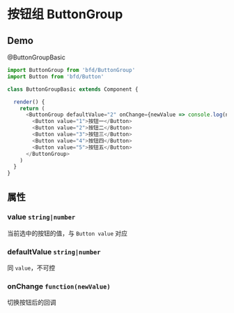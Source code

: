 # 按钮组 ButtonGroup

## Demo

@ButtonGroupBasic
```js
import ButtonGroup from 'bfd/ButtonGroup'
import Button from 'bfd/Button'

class ButtonGroupBasic extends Component {

  render() {
    return (
      <ButtonGroup defaultValue="2" onChange={newValue => console.log(newValue)}>
        <Button value="1">按钮一</Button>
        <Button value="2">按钮二</Button>
        <Button value="3">按钮三</Button>
        <Button value="4">按钮四</Button>
        <Button value="5">按钮五</Button>
      </ButtonGroup>
    )
  }
}
```

## <ButtonGroup /> 属性

### value `string|number`
当前选中的按钮的值，与 `Button value` 对应

### defaultValue `string|number`
同 `value`，不可控

### onChange `function(newValue)`
切换按钮后的回调
